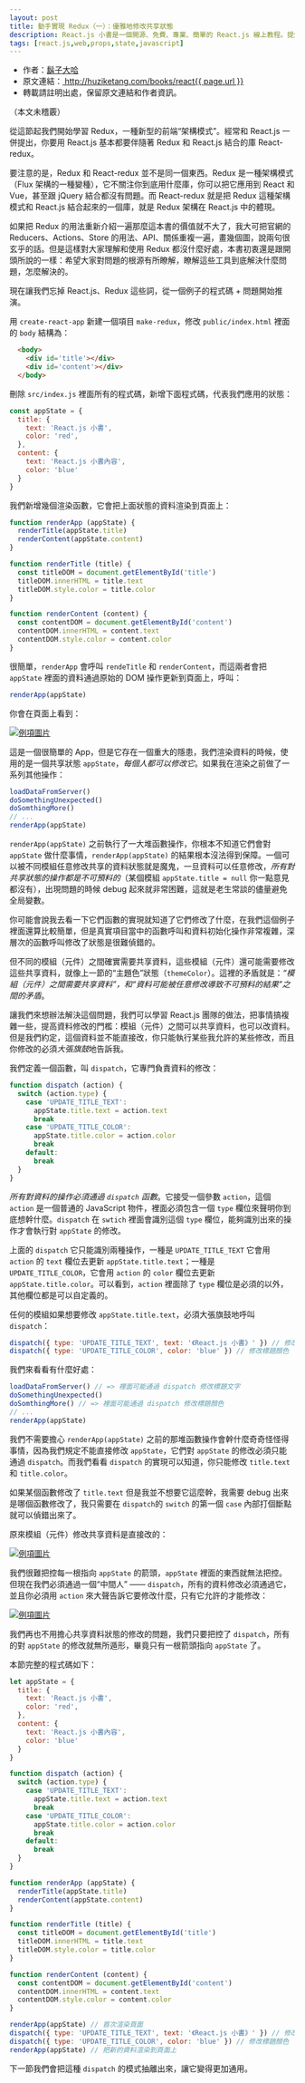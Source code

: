 ```yaml
---
layout: post
title: 動手實現 Redux（一）：優雅地修改共享狀態
description: React.js 小書是一個開源、免費、專業、簡單的 React.js 線上教程。提煉實戰經驗中基礎的、重要的、頻繁的知識進行重點講解，讓你能用最少的精力深入瞭解實戰中最需要的 React.js 知識。
tags: [react.js,web,props,state,javascript]
---
```


<ul style='font-size: 14px;'>
  <li>
    作者：<a href="https://www.zhihu.com/people/hu-zi-da-ha" target="_blank">鬍子大哈</a>
  </li>
  <li>
    原文連結：<a href="http://huziketang.com/books/react{{ page.url }}"> http://huziketang.com/books/react{{ page.url }} </a>
  </li>
  <li>轉載請註明出處，保留原文連結和作者資訊。</li>
</ul>

（本文未稽覈）

從這節起我們開始學習 Redux，一種新型的前端“架構模式”。經常和 React.js 一併提出，你要用 React.js 基本都要伴隨著 Redux 和 React.js 結合的庫 React-redux。

要注意的是，Redux 和 React-redux 並不是同一個東西。Redux 是一種架構模式（Flux 架構的一種變種），它不關注你到底用什麼庫，你可以把它應用到 React 和 Vue，甚至跟 jQuery 結合都沒有問題。而 React-redux 就是把 Redux 這種架構模式和 React.js 結合起來的一個庫，就是 Redux 架構在 React.js 中的體現。

如果把 Redux 的用法重新介紹一遍那麼這本書的價值就不大了，我大可把官網的 Reducers、Actions、Store 的用法、API、關係重複一遍，畫幾個圖，說兩句很玄乎的話。但是這樣對大家理解和使用 Redux 都沒什麼好處，本書初衷還是跟開頭所說的一樣：希望大家對問題的根源有所瞭解，瞭解這些工具到底解決什麼問題，怎麼解決的。

現在讓我們忘掉 React.js、Redux 這些詞，從一個例子的程式碼 + 問題開始推演。

用 `create-react-app` 新建一個項目 `make-redux`，修改 `public/index.html` 裡面的 `body` 結構為：

```html
  <body>
    <div id='title'></div>
    <div id='content'></div>
  </body>
```

刪除 `src/index.js` 裡面所有的程式碼，新增下面程式碼，代表我們應用的狀態：

```javascript
const appState = {
  title: {
    text: 'React.js 小書',
    color: 'red',
  },
  content: {
    text: 'React.js 小書內容',
    color: 'blue'
  }
}
```

我們新增幾個渲染函數，它會把上面狀態的資料渲染到頁面上：

```javascript
function renderApp (appState) {
  renderTitle(appState.title)
  renderContent(appState.content)
}

function renderTitle (title) {
  const titleDOM = document.getElementById('title')
  titleDOM.innerHTML = title.text
  titleDOM.style.color = title.color
}

function renderContent (content) {
  const contentDOM = document.getElementById('content')
  contentDOM.innerHTML = content.text
  contentDOM.style.color = content.color
}
```

很簡單，`renderApp` 會呼叫 `rendeTitle` 和 `renderContent`，而這兩者會把 `appState` 裡面的資料通過原始的 DOM 操作更新到頁面上，呼叫：

```javascript
renderApp(appState)
```

你會在頁面上看到：

<a href="http://huzidaha.github.io/static/assets/img/posts/DA9A892E-4495-479A-A7B9-3A5D8B7926AD.png" target="_blank">![例項圖片](http://huzidaha.github.io/static/assets/img/posts/DA9A892E-4495-479A-A7B9-3A5D8B7926AD.png)</a>

這是一個很簡單的 App，但是它存在一個重大的隱患，我們渲染資料的時候，使用的是一個共享狀態 `appState`，*每個人都可以修改它*。如果我在渲染之前做了一系列其他操作：

```javascript
loadDataFromServer()
doSomethingUnexpected()
doSomthingMore()
// ...
renderApp(appState)
```

`renderApp(appState)` 之前執行了一大堆函數操作，你根本不知道它們會對 `appState` 做什麼事情，`renderApp(appState)` 的結果根本沒法得到保障。一個可以被不同模組任意修改共享的資料狀態就是魔鬼，一旦資料可以任意修改，*所有對共享狀態的操作都是不可預料的*（某個模組 `appState.title = null` 你一點意見都沒有），出現問題的時候 debug 起來就非常困難，這就是老生常談的儘量避免全局變數。

你可能會說我去看一下它們函數的實現就知道了它們修改了什麼，在我們這個例子裡面還算比較簡單，但是真實項目當中的函數呼叫和資料初始化操作非常複雜，深層次的函數呼叫修改了狀態是很難偵錯的。

但不同的模組（元件）之間確實需要共享資料，這些模組（元件）還可能需要修改這些共享資料，就像上一節的“主題色”狀態（`themeColor`）。這裡的矛盾就是：*“模組（元件）之間需要共享資料”，和“資料可能被任意修改導致不可預料的結果”之間的矛盾*。

讓我們來想辦法解決這個問題，我們可以學習 React.js 團隊的做法，把事情搞複雜一些，提高資料修改的門檻：模組（元件）之間可以共享資料，也可以改資料。但是我們約定，這個資料並不能直接改，你只能執行某些我允許的某些修改，而且你修改的必須*大張旗鼓*地告訴我。

我們定義一個函數，叫 `dispatch`，它專門負責資料的修改：

```javascript
function dispatch (action) {
  switch (action.type) {
    case 'UPDATE_TITLE_TEXT':
      appState.title.text = action.text
      break
    case 'UPDATE_TITLE_COLOR':
      appState.title.color = action.color
      break
    default:
      break
  }
}
```

 *所有對資料的操作必須通過 `dispatch` 函數*。它接受一個參數 `action`，這個 `action` 是一個普通的 JavaScript 物件，裡面必須包含一個 `type` 欄位來聲明你到底想幹什麼。`dispatch` 在 `swtich` 裡面會識別這個 `type` 欄位，能夠識別出來的操作才會執行對 `appState` 的修改。

上面的 `dispatch` 它只能識別兩種操作，一種是 `UPDATE_TITLE_TEXT` 它會用 `action` 的 `text` 欄位去更新 `appState.title.text`；一種是 `UPDATE_TITLE_COLOR`，它會用 `action` 的 `color` 欄位去更新 `appState.title.color`。可以看到，`action` 裡面除了 `type` 欄位是必須的以外，其他欄位都是可以自定義的。

任何的模組如果想要修改 `appState.title.text`，必須大張旗鼓地呼叫 `dispatch`：

```javascript
dispatch({ type: 'UPDATE_TITLE_TEXT', text: '《React.js 小書》' }) // 修改標題文字
dispatch({ type: 'UPDATE_TITLE_COLOR', color: 'blue' }) // 修改標題顏色
```

我們來看看有什麼好處：

```javascript
loadDataFromServer() // => 裡面可能通過 dispatch 修改標題文字
doSomethingUnexpected()
doSomthingMore() // => 裡面可能通過 dispatch 修改標題顏色
// ...
renderApp(appState)
```

我們不需要擔心 `renderApp(appState)` 之前的那堆函數操作會幹什麼奇奇怪怪得事情，因為我們規定不能直接修改 `appState`，它們對 `appState` 的修改必須只能通過 `dispatch`。而我們看看 `dispatch` 的實現可以知道，你只能修改 `title.text` 和 `title.color`。

如果某個函數修改了 `title.text` 但是我並不想要它這麼幹，我需要 debug 出來是哪個函數修改了，我只需要在 `dispatch`的 `switch` 的第一個 `case` 內部打個斷點就可以偵錯出來了。

原來模組（元件）修改共享資料是直接改的：

<a href="http://huzidaha.github.io/static/assets/img/posts/CA34AC20-F3C0-438F-AD64-66C5E0986669.png" target="_blank">![例項圖片](http://huzidaha.github.io/static/assets/img/posts/CA34AC20-F3C0-438F-AD64-66C5E0986669.png)</a>

我們很難把控每一根指向 `appState` 的箭頭，`appState` 裡面的東西就無法把控。但現在我們必須通過一個“中間人” —— `dispatch`，所有的資料修改必須通過它，並且你必須用 `action` 來大聲告訴它要修改什麼，只有它允許的才能修改：

<a href="http://huzidaha.github.io/static/assets/img/posts/7536BBF9-6563-4FD5-8359-28D3A5254EE7.png" target="_blank">![例項圖片](http://huzidaha.github.io/static/assets/img/posts/7536BBF9-6563-4FD5-8359-28D3A5254EE7.png)</a>

我們再也不用擔心共享資料狀態的修改的問題，我們只要把控了 `dispatch`，所有的對 `appState` 的修改就無所遁形，畢竟只有一根箭頭指向 `appState` 了。

本節完整的程式碼如下：

```javascript
let appState = {
  title: {
    text: 'React.js 小書',
    color: 'red',
  },
  content: {
    text: 'React.js 小書內容',
    color: 'blue'
  }
}

function dispatch (action) {
  switch (action.type) {
    case 'UPDATE_TITLE_TEXT':
      appState.title.text = action.text
      break
    case 'UPDATE_TITLE_COLOR':
      appState.title.color = action.color
      break
    default:
      break
  }
}

function renderApp (appState) {
  renderTitle(appState.title)
  renderContent(appState.content)
}

function renderTitle (title) {
  const titleDOM = document.getElementById('title')
  titleDOM.innerHTML = title.text
  titleDOM.style.color = title.color
}

function renderContent (content) {
  const contentDOM = document.getElementById('content')
  contentDOM.innerHTML = content.text
  contentDOM.style.color = content.color
}

renderApp(appState) // 首次渲染頁面
dispatch({ type: 'UPDATE_TITLE_TEXT', text: '《React.js 小書》' }) // 修改標題文字
dispatch({ type: 'UPDATE_TITLE_COLOR', color: 'blue' }) // 修改標題顏色
renderApp(appState) // 把新的資料渲染到頁面上
```

下一節我們會把這種 `dispatch` 的模式抽離出來，讓它變得更加通用。
